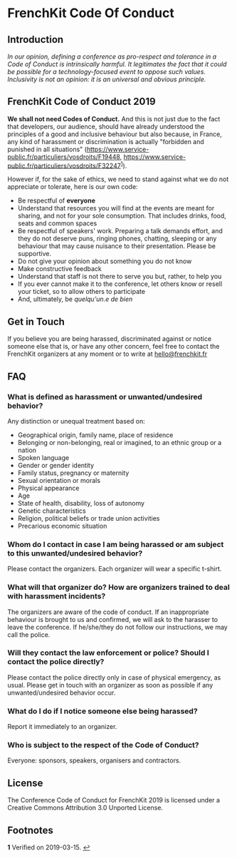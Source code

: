 # FrenchKit Code Of Conduct

## Introduction

_In our opinion, defining a conference as pro-respect and tolerance in a Code of Conduct is intrinsically harmful. It legitimates the fact that it could be possible for a technology-focused event to oppose such values. Inclusivity is *not* an opinion: it is an universal and obvious principle._

## FrenchKit Code of Conduct 2019

**We shall not need Codes of Conduct.** And this is not just due to the fact that developers, our audience, should have already understood the principles of a good and inclusive behaviour but also because, in France, any kind of harassment or discrimination is actually "forbidden and punished in all situations" (https://www.service-public.fr/particuliers/vosdroits/F19448, https://www.service-public.fr/particuliers/vosdroits/F32247<sup name="a1">[1](#f1)</sup>).

However if, for the sake of ethics, we need to stand against what we do not appreciate or tolerate, here is our own code:
- Be respectful of **everyone**
- Understand that resources you will find at the events are meant for sharing, and not for your sole consumption. That includes drinks, food, seats and common spaces
- Be respectful of speakers' work. Preparing a talk demands effort, and they do not deserve puns, ringing phones, chatting, sleeping or any behaviour that may cause nuisance to their presentation. Please be supportive.
- Do not give your opinion about something you do not know
- Make constructive feedback
- Understand that staff is not there to serve you but, rather, to help you
- If you ever cannot make it to the conference, let others know or resell your ticket, so to allow others to participate
- And, ultimately, be _quelqu'un.e de bien_

## Get in Touch

If you believe you are being harassed, discriminated against or notice someone else that is, or have any other concern, feel free to contact the FrenchKit organizers at any moment or to write at hello@frenchkit.fr

## FAQ

### What is defined as harassment or unwanted/undesired behavior?
Any distinction or unequal treatment based on:
- Geographical origin, family name, place of residence
- Belonging or non-belonging, real or imagined, to an ethnic group or a nation
- Spoken language
- Gender or gender identity
- Family status, pregnancy or maternity
- Sexual orientation or morals
- Physical appearance
- Age
- State of health, disability, loss of autonomy
- Genetic characteristics
- Religion, political beliefs or trade union activities
- Precarious economic situation

### Whom do I contact in case I am being harassed or am subject to this unwanted/undesired behavior?
Please contact the organizers. Each organizer will wear a specific t-shirt.

### What will that organizer do? How are organizers trained to deal with harassment incidents?
The organizers are aware of the code of conduct. If an inappropriate behaviour is brought to us and confirmed, we will ask to the harasser to leave the conference. If he/she/they do not follow our instructions, we may call the police.

### Will they contact the law enforcement or police? Should I contact the police directly?
Please contact the police directly only in case of physical emergency, as usual. Please get in touch with an organizer as soon as possible if any unwanted/undesired behavior occur.

### What do I do if I notice someone else being harassed?
Report it immediately to an organizer.

### Who is subject to the respect of the Code of Conduct?
Everyone: sponsors, speakers, organisers and contractors.

## License

The Conference Code of Conduct for FrenchKit 2019 is licensed under a Creative Commons Attribution 3.0 Unported License.

## Footnotes

<b id="f1">1</b> Verified on 2019-03-15. [↩](#a1)
